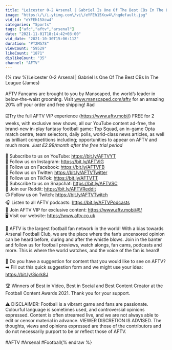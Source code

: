 ```yaml
---
title: "Leicester 0-2 Arsenal | Gabriel Is One Of The Best CBs In The League (James)"
image: "https:\/\/i.ytimg.com\/vi\/eYFEh15Xcw4\/hqdefault.jpg"
vid_id: "eYFEh15Xcw4"
categories: "Sports"
tags: ["afc","aftv","arsenal"]
date: "2021-11-01T18:14:42+03:00"
vid_date: "2021-10-30T15:06:11Z"
duration: "PT2M57S"
viewcount: "59529"
likeCount: "1871"
dislikeCount: "35"
channel: "AFTV"
---
```

{% raw %}Leicester 0-2 Arsenal | Gabriel Is One Of The Best CBs In The League (James)<br /><br />AFTV Fancams are brought to you by Manscaped, the world’s leader in below-the-waist grooming. Visit www.manscaped.com/aftv for an amazing 20% off your order and free shipping! #ad<br /><br />☑️Try the full AFTV VIP experience (<a rel="nofollow" target="blank" href="https://www.aftv.mobi/)">https://www.aftv.mobi/)</a> FREE for 2 weeks, with exclusive new shows, all our YouTube content ad-free, the brand-new in-play fantasy football game: Top Squad, an in-game Opta match centre, team selectors, daily polls, world-class news articles, as well as brilliant competitions including; opportunities to appear on AFTV and much more. *Just £2.99/month after the free trial period*<br /><br />🎥 Subscribe to us on YouTube: <a rel="nofollow" target="blank" href="https://bit.ly/AFTVYT">https://bit.ly/AFTVYT</a><br />📸 Follow us on Instagram: <a rel="nofollow" target="blank" href="https://bit.ly/AFTVIG">https://bit.ly/AFTVIG</a><br />👤 Follow us on Facebook: <a rel="nofollow" target="blank" href="https://bit.ly/AFTVFB">https://bit.ly/AFTVFB</a><br />💬 Follow us on Twitter: <a rel="nofollow" target="blank" href="https://bit.ly/AFTVTwitter">https://bit.ly/AFTVTwitter</a><br />📲 Follow us on TikTok: <a rel="nofollow" target="blank" href="https://bit.ly/AFTVTT">https://bit.ly/AFTVTT</a><br />👀 Subscribe to us on Snapchat: <a rel="nofollow" target="blank" href="https://bit.ly/AFTVSC">https://bit.ly/AFTVSC</a><br />🤖 Join our Reddit: <a rel="nofollow" target="blank" href="https://bit.ly/AFTVReddit">https://bit.ly/AFTVReddit</a><br />📺 Follow us on Twitch: <a rel="nofollow" target="blank" href="https://bit.ly/AFTVTwitch">https://bit.ly/AFTVTwitch</a><br />🎧 Listen to all AFTV podcasts: <a rel="nofollow" target="blank" href="https://bit.ly/AFTVPodcasts">https://bit.ly/AFTVPodcasts</a><br />🔑 Join AFTV VIP for exclusive content: <a rel="nofollow" target="blank" href="https://www.aftv.mobi/#!/">https://www.aftv.mobi/#!/</a><br />🖥 Visit our website: <a rel="nofollow" target="blank" href="https://www.aftv.co.uk">https://www.aftv.co.uk</a><br /><br />🔴 AFTV is the largest football fan network in the world! With a bias towards Arsenal Football Club, we are the place where the fan’s uncensored opinion can be heard before, during and after the whistle blows. Join in the banter and follow us for football previews, watch alongs, fan cams, podcasts and more. This is where the world watches, and the voice of the fan is heard!<br /><br />🙋 Do you have a suggestion for content that you would like to see on AFTV?<br />➡️ Fill out this quick suggestion form and we might use your idea: <a rel="nofollow" target="blank" href="https://bit.ly/3iork8J">https://bit.ly/3iork8J</a><br /><br />🏆 Winners of Best in Video, Best in Social and Best Content Creator at the Football Content Awards 2021. Thank you for your support.<br /><br />⚠️ DISCLAIMER: Football is a vibrant game and fans are passionate. Colourful language is sometimes used, and controversial opinions expressed. Content is often streamed live, and we are not always able to edit or censor material in advance. VIEWER DISCRETION IS ADVISED. The thoughts, views and opinions expressed are those of the contributors and do not necessarily purport to be or reflect those of AFTV.<br /><br />#AFTV #Arsenal #Football{% endraw %}
